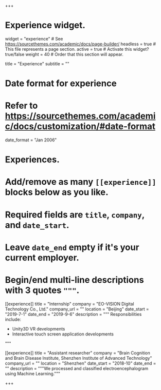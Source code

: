 +++
# Experience widget.
widget = "experience"  # See https://sourcethemes.com/academic/docs/page-builder/
headless = true  # This file represents a page section.
active = true  # Activate this widget? true/false
weight = 40  # Order that this section will appear.

title = "Experience"
subtitle = ""

# Date format for experience
#   Refer to https://sourcethemes.com/academic/docs/customization/#date-format
date_format = "Jan 2006"

# Experiences.
#   Add/remove as many `[[experience]]` blocks below as you like.
#   Required fields are `title`, `company`, and `date_start`.
#   Leave `date_end` empty if it's your current employer.
#   Begin/end multi-line descriptions with 3 quotes `"""`.
[[experience]]
  title = "Internship"
  company = "EO-VISION Digital Technology Co., Ltd."
  company_url = ""
  location = "Beijing"
  date_start = "2019-7-1"
  date_end = "2019-9-6"
  description = """
  Responsibilities include:
  
  * Unity3D VR developments
  * Interactive touch screen application developments
  
  """

[[experience]]
  title = "Assistant researcher"
  company = "Brain Cognition and Brain Disease Institute, Shenzhen Institute of Advanced Technology"
  company_url = ""
  location = "Shenzhen"
  date_start = "2018-10"
  date_end = ""
  description = """We processed and classified electroencephalogram using Machine Learning."""

+++
